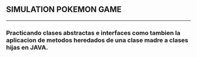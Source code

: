 ## SIMULATION POKEMON GAME

---

### Practicando clases abstractas e interfaces como tambien la aplicacion de metodos heredados de una clase madre a clases hijas en JAVA.
